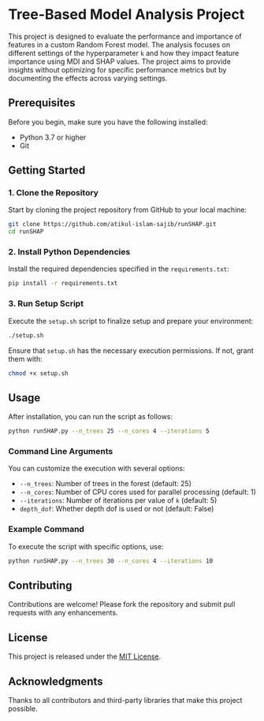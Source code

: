 # Tree-Based Model Analysis Project

This project is designed to evaluate the performance and importance of features in a custom Random Forest model. The analysis focuses on different settings of the hyperparameter `k` and how they impact feature importance using MDI and SHAP values. The project aims to provide insights without optimizing for specific performance metrics but by documenting the effects across varying settings.

## Prerequisites

Before you begin, make sure you have the following installed:
- Python 3.7 or higher
- Git

## Getting Started

### 1. Clone the Repository

Start by cloning the project repository from GitHub to your local machine:

```bash
git clone https://github.com/atikul-islam-sajib/runSHAP.git
cd runSHAP
```

### 2. Install Python Dependencies

Install the required dependencies specified in the `requirements.txt`:

```bash
pip install -r requirements.txt
```

### 3. Run Setup Script

Execute the `setup.sh` script to finalize setup and prepare your environment:

```bash
./setup.sh
```

Ensure that `setup.sh` has the necessary execution permissions. If not, grant them with:

```bash
chmod +x setup.sh
```

## Usage

After installation, you can run the script as follows:

```bash
python runSHAP.py --n_trees 25 --n_cores 4 --iterations 5
```

### Command Line Arguments

You can customize the execution with several options:
- `--n_trees`: Number of trees in the forest (default: 25)
- `--n_cores`: Number of CPU cores used for parallel processing (default: 1)
- `--iterations`: Number of iterations per value of `k` (default: 5)
- `depth_dof`: Whether depth dof is used or not (default: False)

### Example Command

To execute the script with specific options, use:

```bash
python runSHAP.py --n_trees 30 --n_cores 4 --iterations 10
```

## Contributing

Contributions are welcome! Please fork the repository and submit pull requests with any enhancements.

## License

This project is released under the [MIT License](LICENSE).

## Acknowledgments

Thanks to all contributors and third-party libraries that make this project possible.
